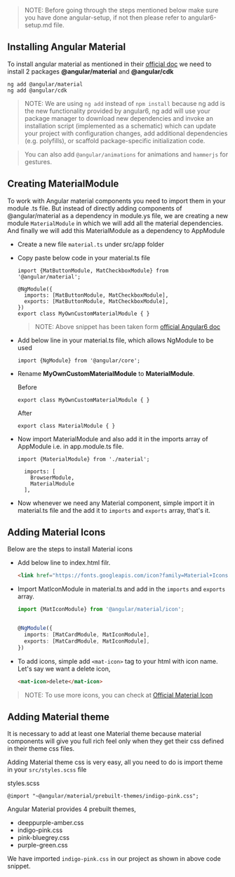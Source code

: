 
> NOTE: Before going through the steps mentioned below make sure you have done angular-setup, if not then please refer to angular6-setup.md file.

## Installing Angular Material

To install angular material as mentioned in their [official doc](https://material.angular.io/guide/getting-started)
we need to install 2 packages **@angular/material** and **@angular/cdk**


```ssh
ng add @angular/material
ng add @angular/cdk
```


> NOTE: We are using `ng add` instead of `npm install` because ng add is the new functionality provided by angular6,
ng add will use your package manager to download new dependencies and invoke an installation script (implemented as a schematic)
which can update your project with configuration changes, add additional dependencies (e.g. polyfills),
or scaffold package-specific initialization code.


> You can also add `@angular/animations` for animations and `hammerjs` for gestures.


## Creating MaterialModule

To work with Angular material components you need to import them in your module .ts file.
But instead of directly adding components of @angular/material as a dependency in module.ys file,
we are creating a new module `MaterialModule` in which we will add all the material dependencies.
And finally we will add this MaterialModule as a dependency to AppModule

- Create a new file `material.ts` under src/app folder
- Copy paste below code in your material.ts file
  ```Angular6
  import {MatButtonModule, MatCheckboxModule} from '@angular/material';

  @NgModule({
    imports: [MatButtonModule, MatCheckboxModule],
    exports: [MatButtonModule, MatCheckboxModule],
  })
  export class MyOwnCustomMaterialModule { }
  ```
  > NOTE: Above snippet has been taken form [official Angular6 doc](https://material.angular.io/guide/getting-started#step-3-import-the-component-modules)

- Add below line in your material.ts file, which allows NgModule to be used
  ```Angular6
  import {NgModule} from '@angular/core';
  ```

- Rename **MyOwnCustomMaterialModule** to **MaterialModule**.

  Before
  ```Angular6
  export class MyOwnCustomMaterialModule { }
  ```
  After
  ```Angular6
  export class MaterialModule { }
  ```

- Now import  MaterialModule and also add it in the imports array of AppModule i.e. in app.module.ts file.

  `import {MaterialModule} from './material';`
  ```
    imports: [
      BrowserModule,
      MaterialModule
    ],
  ```

- Now whenever we need any Material component, simple import it in material.ts file and the add it to `imports` and `exports` array, that's it.



## Adding Material Icons
Below are the steps to install Material icons
- Add below line to index.html filr.
  ```html
  <link href="https://fonts.googleapis.com/icon?family=Material+Icons" rel="stylesheet">
  ```

- Import MatIconModule in material.ts and add in the `imports` and `exports` array.
  ```ts
  import {MatIconModule} from '@angular/material/icon';


  @NgModule({
    imports: [MatCardModule, MatIconModule],
    exports: [MatCardModule, MatIconModule],
  })
  ```

- To add icons, simple add `<mat-icon>` tag to your html with icon name. Let's say we want a delete icon,
  ```html
  <mat-icon>delete</mat-icon>
  ```

> NOTE: To use more icons, you can check at [Official Material Icon](https://material.io/tools/icons/)


## Adding Material theme

It is necessary to add at least one Material theme because material components will give you full rich feel only when they get their css defined in their theme css files.

Adding Material theme css is very easy, all you need to do is import theme in your `src/styles.scss` file

styles.scss
```
@import "~@angular/material/prebuilt-themes/indigo-pink.css";
```

Angular Material provides 4 prebuilt themes,
- deeppurple-amber.css
- indigo-pink.css
- pink-bluegrey.css
- purple-green.css


We have imported `indigo-pink.css` in our project as shown in above code snippet.
